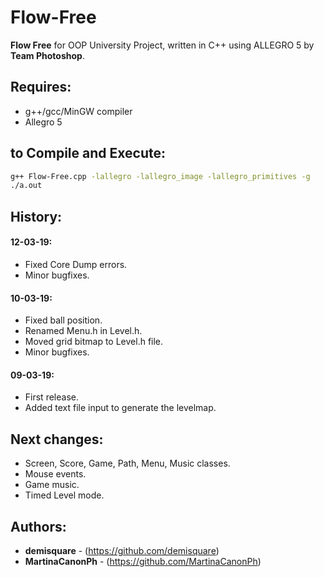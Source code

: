 # Flow-Free
**Flow Free** for OOP University Project, written in C++ using ALLEGRO 5 by **Team Photoshop**.

## Requires:
 - g++/gcc/MinGW compiler
 - Allegro 5

## to Compile and Execute:
```bash
g++ Flow-Free.cpp -lallegro -lallegro_image -lallegro_primitives -g
./a.out
```
## History:
#### 12-03-19:
- Fixed Core Dump errors.
- Minor bugfixes.

#### 10-03-19:
- Fixed ball position.
- Renamed Menu.h in Level.h.
- Moved grid bitmap to Level.h file.
- Minor bugfixes.

#### 09-03-19:
- First release.
- Added text file input to generate the levelmap.

## Next changes:
- Screen, Score, Game, Path, Menu, Music classes.
- Mouse events.
- Game music.
- Timed Level mode.

## Authors:

* **demisquare** - (https://github.com/demisquare)
* **MartinaCanonPh** - (https://github.com/MartinaCanonPh)
